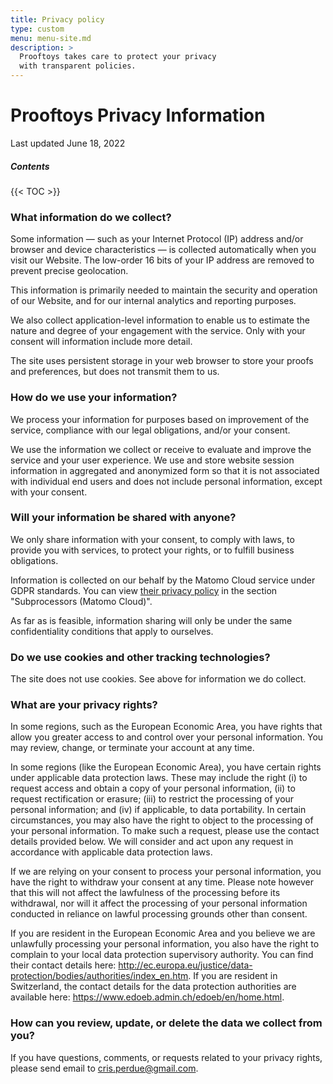 ```yaml
---
title: Privacy policy
type: custom
menu: menu-site.md
description: >
  Prooftoys takes care to protect your privacy
  with transparent policies.
---
```


# Prooftoys Privacy Information

Last updated June 18, 2022

##### Contents

{{< TOC >}}

### What information do we collect?

Some information — such as your Internet Protocol (IP) address and/or
browser and device characteristics — is collected automatically when
you visit our Website.  The low-order 16 bits of your IP address are
removed to prevent precise geolocation.

This information is primarily needed to maintain the security and
operation of our Website, and for our internal analytics and reporting
purposes.

We also collect application-level information to enable us to estimate
the nature and degree of your engagement with the service.  Only with
your consent will information include more detail.

The site uses persistent storage in your web browser to store your
proofs and preferences, but does not transmit them to us.

### How do we use your information?

We process your information for purposes based on improvement of the
service, compliance with our legal obligations, and/or your consent.

We use the information we collect or receive to evaluate and improve
the service and your user experience. We use and store website session
information in aggregated and anonymized form so that it is not
associated with individual end users and does not include personal
information, except with your consent.

### Will your information be shared with anyone?

We only share information with your consent, to comply with laws, to
provide you with services, to protect your rights, or to fulfill
business obligations.

Information is collected on our behalf by the Matomo Cloud service
under GDPR standards.  You can view
[their privacy policy](https://matomo.org/matomo-cloud-privacy-policy/)
in the section "Subprocessors (Matomo Cloud)".

As far as is feasible, information sharing will only be under the same
confidentiality conditions that apply to ourselves.

### Do we use cookies and other tracking technologies?

The site does not use cookies.  See above for information we do
collect.

### What are your privacy rights?

In some regions, such as the European Economic Area, you have rights
that allow you greater access to and control over your personal
information. You may review, change, or terminate your account at any
time.

In some regions (like the European Economic Area), you have certain
rights under applicable data protection laws. These may include the
right (i) to request access and obtain a copy of your personal
information, (ii) to request rectification or erasure; (iii) to
restrict the processing of your personal information; and (iv) if
applicable, to data portability. In certain circumstances, you may
also have the right to object to the processing of your personal
information. To make such a request, please use the contact details
provided below. We will consider and act upon any request in
accordance with applicable data protection laws.

If we are relying on your consent to process your personal
information, you have the right to withdraw your consent at any
time. Please note however that this will not affect the lawfulness of
the processing before its withdrawal, nor will it affect the
processing of your personal information conducted in reliance on
lawful processing grounds other than consent.

If you are resident in the European Economic Area and you believe we
are unlawfully processing your personal information, you also have the
right to complain to your local data protection supervisory
authority. You can find their contact details here:
http://ec.europa.eu/justice/data-protection/bodies/authorities/index_en.htm.
If you are resident in Switzerland, the contact details for the data
protection authorities are available here:
https://www.edoeb.admin.ch/edoeb/en/home.html.

### How can you review, update, or delete the data we collect from you?

If you have questions, comments, or requests related to your privacy
rights, please send email to cris.perdue@gmail.com.


